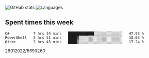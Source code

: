 ![GitHub stats](https://github-readme-stats.vercel.app/api?username=emipa606&theme=github_dark&show_icons=true) 
![Languages](https://github-readme-stats.vercel.app/api/top-langs/?username=emipa606&theme=github_dark&layout=compact)

## Spent times this week
<!--START_SECTION:waka-->

```text
C#           7 hrs 34 mins   ████████████░░░░░░░░░░░░░   47.93 %
PowerShell   2 hrs 51 mins   ████▓░░░░░░░░░░░░░░░░░░░░   18.05 %
Other        2 hrs 43 mins   ████▒░░░░░░░░░░░░░░░░░░░░   17.24 %
```

<!--END_SECTION:waka-->


26012022/8690260
